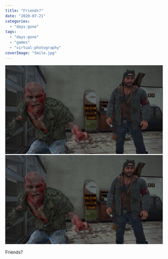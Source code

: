 ```yaml
---
title: "Friends?"
date: "2020-07-21"
categories: 
  - "days-gone"
tags: 
  - "days-gone"
  - "games"
  - "virtual-photography"
coverImage: "Smile.jpg"
---
```


[![](images/Smile.jpg)](images/Smile.jpg)
[![](images/Smile.jpg)](images/Smile.jpg)

Friends?
